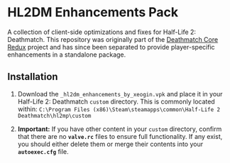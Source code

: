 # HL2DM Enhancements Pack

A collection of client-side optimizations and fixes for Half-Life 2: Deathmatch. This repository was originally part of the [Deathmatch Core Redux](https://github.com/Xeogin/xeogin.github.io) project and has since been separated to provide player-specific enhancements in a standalone package.

## Installation

1.  Download the `_hl2dm_enhancements_by_xeogin.vpk` and place it in your Half-Life 2: Deathmatch `custom` directory. This is commonly located within:
    `C:\Program Files (x86)\Steam\steamapps\common\Half-Life 2 Deathmatch\hl2mp\custom`

2.  **Important:** If you have other content in your `custom` directory, confirm that there are no **`valve.rc`** files to ensure full functionality. If any exist, you should either delete them or merge their contents into your **`autoexec.cfg`** file.
